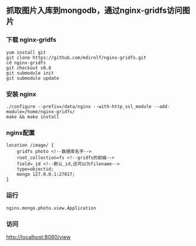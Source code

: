 ## 抓取图片入库到mongodb，通过nginx-gridfs访问图片

### 下载 nginx-gridfs
```
yum install git
git clone https://github.com/mdirolf/nginx-gridfs.git
cd nginx-gridfs
git checkout v0.8
git submodule init
git submodule update
```

### 安装 nginx
```
./configure --prefix=/data/nginx --with-http_ssl_module --add-module=/home/nginx-gridfs/
make && make install
```

### nginx配置
```
location /image/ {
    gridfs photo <!--数据库名字-->
    root_collection=fs <!--gridfs的前缀-->
    field=_id <!--默认_id,还可以为filename-->
    type=objectid;
    mongo 127.0.0.1:27017;
}
```

### 运行
```
nginx.mongo.photo.view.Application
```

### 访问
[http://localhost:8080/view](http://localhost:8080/view)

